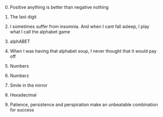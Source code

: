 0. Positive anything is better than negative nothing                                                                                    

1. The last digit                                                                                                                       

2. I sometimes suffer from insomnia. And when I cant fall asleep, I play what I call the alphabet game  

3. alphABET

4. When I was having that alphabet soup, I never thought that it would pay off

5. Numbers

6. Numberz

7. Smile in the mirror

8. Hexadecimal

9. Patience, persistence and perspiration make an unbeatable combination for success

